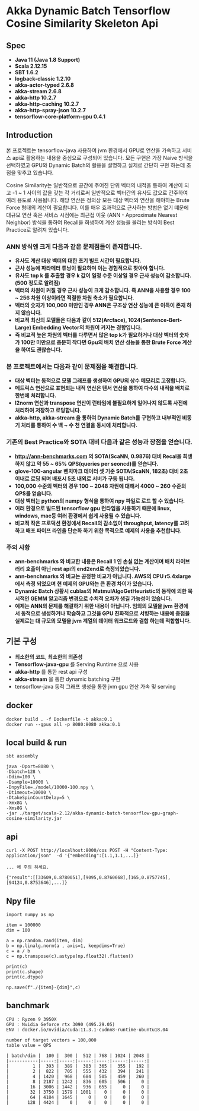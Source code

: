 # Akka Dynamic Batch Tensorflow Cosine Similarity Skeleton Api


## Spec
- **Java 11 (Java 1.8 Support)**
- **Scala 2.12.15**
- **SBT 1.6.2**
- **logback-classic 1.2.10**
- **akka-actor-typed 2.6.8**
- **akka-stream 2.6.8**
- **akka-http 10.2.7**
- **akka-http-caching 10.2.7**
- **akka-http-spray-json 10.2.7**
- **tensorflow-core-platform-gpu 0.4.1**

## Introduction

본 프로젝트는 tensorflow-java 사용하여 jvm 환경에서 GPU로 연산을 가속하고 서비스 api로 활용하는 내용을 중심으로 구성되어 있습니다.
모든 구현은 가장 Naive 방식을 선택하였고 GPU와 Dynamic Batch의 활용을 설명하고 실제로 간단히 구현 하는데 초점을 맞추고 있습니다.

Cosine Similarity는 일반적으로 공간에 주어진 단위 벡터의 내적을 통하여 계산이 되고 -1 ~ 1 사이의 값을 갖는 각 거리로써 일반적으로 벡터간의 유사도 값으로 간주하여 여러 용도로 사용됩니다. 해당 연산은 정의상 모든 대상 벡터와 연산을 해야하는 Brute Force 형태의 계산이 필요합니다. 이를 매우 효과적으로 근사하는 방법은 없기 떄문에 대규모 연산 혹은 서비스 시점에는 최근접 이웃 (ANN - Approximate Nearest Neighbor) 방식을 통하여 Recall을 희생하여 계산 성능을 올리는 방식이 Best Practice로 알려져 있습니다.

### ANN 방식엔 크게 다음과 같은 문제점들이 존재합니다.

- **유사도 계산 대상 벡터의 대한 초기 빌드 시간이 필요합니다.**
- **근사 성능에 파라메터 튜닝이 필요하며 이는 경험적으로 찾아야 합니다.**
- **유사도 top k 를 추출할 경우 k 값이 일정 수준 이상일 경우 근사 성능이 감소합니다. (500 정도로 알려짐)**
- **벡터의 차원이 커질 경우 근사 성능이 크게 감소합니다. 즉 ANN을 사용할 경우 100 ~ 256 차원 이상이라면 적절한 차원 축소가 필요합니다.**
- **벡터의 숫자가 100,000 미만인 경우 ANN은 구조상 연산 성능에 큰 이득이 존재 하지 않습니다.**
- **비교적 최신의 모델들은 다음과 같이 512(Arcface), 1024(Sentence-Bert-Large) Embedding Vector의 차원이 커지는 경향입니다.**
- **즉 비교적 높은 차원의 벡터를 다루면서 많은 top k가 필요하거나 대상 벡터의 숫자가 100만 미만으로 충분히 작다면 Gpu의 배치 연산 성능을 통한 Brute Force 계산을 하여도 괜찮습니다.**

### 본 프로젝트에서는 다음과 같이 문제점을 해결합니다.

- **대상 벡터는 동적으로 모델 그래프를 생성하여 GPU의 상수 메모리로 고정합니다.**
- **메트릭스 연산으로 표현되는 내적 연산은 텐서 연산을 통하여 다수의 내적을 배치로 한번에 처리합니다.**
- **l2norm 연산과 transpose 연산이 런타임에 불필요하게 일어나지 않도록 사전에 처리하여 저장하고 로딩합니다.**
- **akka-http, akka-stream 을 통하여 Dynamic Batch를 구현하고 내부적인 비동기 처리를 통하여 수 백 ~ 수 천 연결을 동시에 처리합니다.**

### 기존의 Best Practice와 SOTA 대비 다음과 같은 성능과 장점을 얻습니다.

- **http://ann-benchmarks.com 의 SOTA(ScaNN, 0.9876) 대비 Recal을 희생하지 않고 약 55 ~ 65% QPS(queries per seoncd)를 얻습니다.**
- **glove-100-angular 벤치마크 데이터 셋 기준 SOTA(ScaNN, 182초) 대비 2초 이내로 로딩 되며 배포시 5초 내외로 서버가 구동 됩니다.**
- **100,000 수준의 벡터의 경우 100 ~ 2048 차원에 대해서 4000 ~ 260 수준의 QPS를 얻습니다.**
- **대상 벡터는 python의 numpy 형식을 통하여 npy 파일로 로드 할 수 있습니다.**
- **여러 환경으로 빌드된 tensorflow gpu 런타임을 사용하기 때문에 linux, windows, mac등 여러 환경에서 쉽게 사용될 수 있습니다.**
- **비교적 작은 프로덕션 환경에서 Recall의 감소없이 throughput, latency를 고려하고 배포 파이프 라인을 단순화 하기 위한 목적으로 예제의 사용을 추천합니다.**

### 주의 사항 
- **ann-benchmarks 와 비교한 내용은 Recall 1 인 손실 없는 계산이며 배치 라이브러리 호출이 아닌 rest api의 end2end로 측정되었습니다.**
- **ann-benchmarks 와 비교는 공정한 비교가 아닙니다. AWS의 CPU r5.4xlarge 에서 측정 되었으며 현 예제의 GPU와는 큰 환경 차이가 있습니다.**
- **Dynamic Batch 상황시 cublas의 MatmulAlgoGetHeuristic의 동작에 의한 묵시적인 GEMM 알고리즘 변경으로 수치적 오차가 생길 가능성이 있습니다.**
- **예제는 ANN의 문제를 해결하기 위한 내용이 아닙니다. 임의의 모델을 jvm 환경에서 동적으로 생성하거나 학습하고 그것을 GPU 친화적으로 서빙하는 내용에 중점을 실제로는 대 규모의 모델을 jvm 계열의 데이터 워크로드와 결합 하는데 적합합니다.**


## 기본 구성
- **최소한의 코드**, **최소한의 의존성**
- **Tensorflow-java-gpu** 를 Serving Runtime 으로 사용
- **akka-http** 를 통한 rest api 구성
- **akka-stream** 을 통한 dynamic batching 구현
- tensorflow-java 동적 그래프 생성을 통한 jvm gpu 연산 가속 및 serving


## docker
```
docker build . -f Dockerfile -t akka:0.1
docker run --gpus all -p 8080:8080 akka:0.1
```

## local build & run
```
sbt assembly

java -Dport=8080 \
-Dbatch=128 \
-Ddim=100 \
-Dsample=10000 \
-DnpyFile=./model/10000-100.npy \
-Dtimeout=10000 \
-DtakeSpinCountDelay=5 \
-Xmx8G \
-Xms8G \
-jar ./target/scala-2.12/akka-dynamic-batch-tensorflow-gpu-graph-cosine-similarity.jar

```
api
----------------------------------------------------------------
```
curl -X POST http://localhost:8000/cos POST -H "Content-Type: application/json"  -d '{"embedding":[1.1,1.1,...]}'

... 에 주의 하세요.
```
```
{"result":[[33609,0.8780051],[9095,0.8760668],[165,0.8757745],[94124,0.8753646],...]}
```

Npy file
----------------------------------------------------------------
```
import numpy as np

item = 100000
dim = 100

a = np.random.rand(item, dim)
b = np.linalg.norm(a , axis=1, keepdims=True)
c = a / b
c = np.transpose(c).astype(np.float32).flatten()

print(c)
print(c.shape)
print(c.dtype)

np.save(f"./{item}-{dim}",c)
```

banchmark
----------------------------------------------------------------
```
CPU : Ryzen 9 3950X
GPU : Nvidia Geforce rtx 3090 (495.29.05)
ENV : docker.io/nvidia/cuda:11.3.1-cudnn8-runtime-ubuntu18.04
```

```
number of target vectors = 100,000
table value = QPS 

| batch/dim |  100 |  300 |  512 | 768 | 1024 | 2048 |
|-----------|-----:|-----:|-----:|----:|-----:|-----:|
|         1 |  393 |  389 |  383 | 365 |  355 |  192 |
|         2 |  822 |  705 |  555 | 432 |  394 |  241 |
|         4 | 1420 |  968 |  684 | 505 |  459 |  260 |
|         8 | 2187 | 1242 |  836 | 605 |  506 |    0 |
|        16 | 3006 | 1442 |  936 | 655 |    0 |    0 |
|        32 | 3750 | 1579 | 1001 |   0 |    0 |    0 |
|        64 | 4184 | 1645 |    0 |   0 |    0 |    0 |
|       128 | 4424 |    0 |    0 |   0 |    0 |    0 |

```

